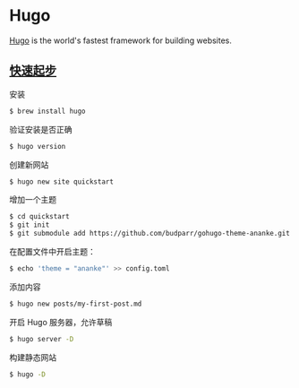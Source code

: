 # Hugo

[Hugo](https://gohugo.io/) is the world's fastest framework for building websites.

## [快速起步](https://gohugo.io/getting-started/quick-start/)

安装

```sh
$ brew install hugo
```

验证安装是否正确

```sh
$ hugo version
```

创建新网站

```sh
$ hugo new site quickstart
```

增加一个主题

```sh
$ cd quickstart
$ git init
$ git submodule add https://github.com/budparr/gohugo-theme-ananke.git themes/ananke
```

在配置文件中开启主题：

```sh
$ echo 'theme = "ananke"' >> config.toml
```

添加内容

```sh
$ hugo new posts/my-first-post.md
```

开启 Hugo 服务器，允许草稿

```sh
$ hugo server -D
```

构建静态网站

```sh
$ hugo -D
```
